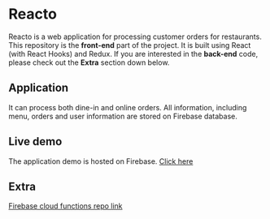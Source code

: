 # Reacto

Reacto is a web application for processing customer orders for restaurants. This repository is the **front-end** part of the project. It is built using React (with React Hooks) and Redux. If you are interested in the **back-end** code, please check out the **Extra** section down below.

## Application

It can process both dine-in and online orders. All information, including menu, orders and user information are stored on Firebase database.

## Live demo

The application demo is hosted on Firebase.
[Click here](https://reacto-9f2d5.web.app/)

## Extra

[Firebase cloud functions repo link](https://github.com/PengHuang0508/restaurant-ordering-app-firebase-cloud-functions)
